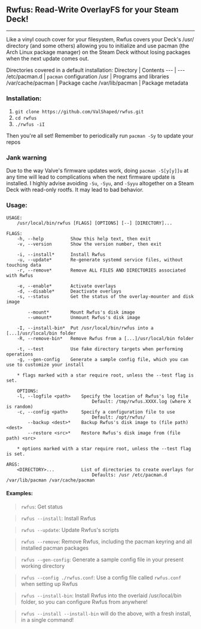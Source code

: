 ## Rwfus: Read-Write OverlayFS for your Steam Deck!
---

Like a vinyl couch cover for your filesystem, Rwfus covers your Deck's /usr/ directory (and some others) allowing you to initialize and use pacman (the Arch Linux package manager) on the Steam Deck without losing packages when the next update comes out.

Directories covered in a default installation:
Directory         | Contents
---               | ---
/etc/pacman.d     | `pacman` configuration
/usr              | Programs and libraries
/var/cache/pacman | Package cache
/var/lib/pacman   | Package metadata


### Installation:

1. `git clone https://github.com/ValShaped/rwfus.git`
2. `cd rwfus`
3. `./rwfus -iI`

Then you're all set! Remember to periodically run `pacman -Sy` to update your repos

### Jank warning

Due to the way Valve's firmware updates work, doing `pacman -S[y[y]]u` at any time will lead to complications when the next firmware update is installed. I highly advise avoiding `-Su`, `-Syu`, and `-Syyu` altogether on a Steam Deck with read-only rootfs. It may lead to bad behavior.

### Usage:

```
USAGE:
    /usr/local/bin/rwfus [FLAGS] [OPTIONS] [--] [DIRECTORY]...

FLAGS:
    -h, --help          Show this help text, then exit
    -v, --version       Show the version number, then exit

    -i, --install*      Install Rwfus
    -u, --update*       Re-generate systemd service files, without touching data
    -r, --remove*       Remove ALL FILES AND DIRECTORIES associated with Rwfus

    -e, --enable*       Activate overlays
    -d, --disable*      Deactivate overlays
    -s, --status        Get the status of the overlay-mounter and disk image

        --mount*        Mount Rwfus's disk image
        --umount*       Unmount Rwfus's disk image

    -I, --install-bin*  Put /usr/local/bin/rwfus into a [...]/usr/local/bin folder
    -R, --remove-bin*   Remove Rwfus from a [...]/usr/local/bin folder

    -t, --test          Use fake directory targets when performing operations
    -g, --gen-config    Generate a sample config file, which you can use to customize your install

    * flags marked with a star require root, unless the --test flag is set.

    OPTIONS:
    -l, --logfile <path>    Specify the location of Rwfus's log file
                                Default: /tmp/rwfus.XXXX.log (where X is random)
    -c, --config <path>     Specify a configuration file to use
                                Default: /opt/rwfus/
        --backup <dest>*    Backup Rwfus's disk image to (file path) <dest>
        --restore <src>*    Restore Rwfus's disk image from (file path) <src>

    * options marked with a star require root, unless the --test flag is set.

ARGS:
    <DIRECTORY>...          List of directories to create overlays for
                                Defaults: /usr /etc/pacman.d /var/lib/pacman /var/cache/pacman
```

#### Examples:

> `rwfus`: Get status

> `rwfus --install`: Install Rwfus

> `rwfus --update`: Update Rwfus's scripts

> `rwfus --remove`: Remove Rwfus, including the pacman keyring and all installed pacman packages

> `rwfus --gen-config`: Generate a sample config file in your present working directory

> `rwfus --config ./rwfus.conf`: Use a config file called `rwfus.conf` when setting up Rwfus

> `rwfus --install-bin`: Install Rwfus into the overlaid /usr/local/bin folder, so you can configure Rwfus from anywhere!

> `rwfus --install --install-bin` will do the above, with a fresh install, in a single command!
